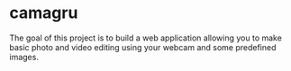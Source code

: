 # camagru
The goal of this project is to build a web application  allowing you to make basic photo and video editing using your webcam and some predefined images.
